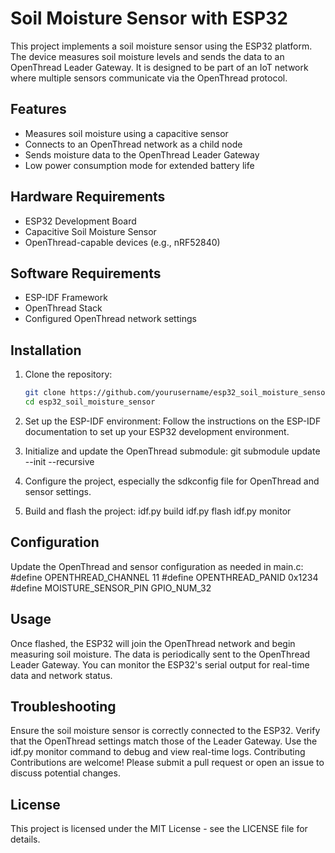 # Soil Moisture Sensor with ESP32

This project implements a soil moisture sensor using the ESP32 platform. The device measures soil moisture levels and sends the data to an OpenThread Leader Gateway. It is designed to be part of an IoT network where multiple sensors communicate via the OpenThread protocol.

## Features

- Measures soil moisture using a capacitive sensor
- Connects to an OpenThread network as a child node
- Sends moisture data to the OpenThread Leader Gateway
- Low power consumption mode for extended battery life

## Hardware Requirements

- ESP32 Development Board
- Capacitive Soil Moisture Sensor
- OpenThread-capable devices (e.g., nRF52840)

## Software Requirements

- ESP-IDF Framework
- OpenThread Stack
- Configured OpenThread network settings

## Installation

1. Clone the repository:

   ```sh
   git clone https://github.com/yourusername/esp32_soil_moisture_sensor
   cd esp32_soil_moisture_sensor

   ```

2. Set up the ESP-IDF environment:
   Follow the instructions on the ESP-IDF documentation to set up your ESP32 development environment.

3. Initialize and update the OpenThread submodule:
   git submodule update --init --recursive

4. Configure the project, especially the sdkconfig file for OpenThread and sensor settings.

5. Build and flash the project:
   idf.py build
   idf.py flash
   idf.py monitor

## Configuration

Update the OpenThread and sensor configuration as needed in main.c:
#define OPENTHREAD_CHANNEL 11
#define OPENTHREAD_PANID 0x1234
#define MOISTURE_SENSOR_PIN GPIO_NUM_32

## Usage

Once flashed, the ESP32 will join the OpenThread network and begin measuring soil moisture. The data is periodically sent to the OpenThread Leader Gateway. You can monitor the ESP32's serial output for real-time data and network status.

## Troubleshooting

Ensure the soil moisture sensor is correctly connected to the ESP32.
Verify that the OpenThread settings match those of the Leader Gateway.
Use the idf.py monitor command to debug and view real-time logs.
Contributing
Contributions are welcome! Please submit a pull request or open an issue to discuss potential changes.

## License

This project is licensed under the MIT License - see the LICENSE file for details.
